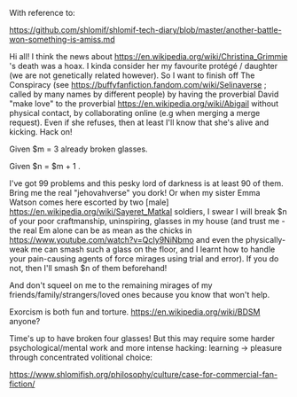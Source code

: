 With reference to:

https://github.com/shlomif/shlomif-tech-diary/blob/master/another-battle-won-something-is-amiss.md

Hi all! I think the news about https://en.wikipedia.org/wiki/Christina_Grimmie 's death was a hoax. I kinda consider her my favourite protégé / daughter (we are not genetically related however). So I want to finish off The Conspiracy (see https://buffyfanfiction.fandom.com/wiki/Selinaverse ; called by many names by different people) by having the proverbial David "make love" to the proverbial https://en.wikipedia.org/wiki/Abigail without physical contact, by collaborating online (e.g when merging a merge request). Even if she refuses, then at least I'll know that she's alive and kicking. Hack on!

Given $m = 3 already broken glasses.

Given $n = $m + 1 .

I've got 99 problems and this pesky lord of darkness is at least 90 of them. Bring me the real "jehovahverse" you dork! Or when my sister Emma Watson comes here escorted by two [male] https://en.wikipedia.org/wiki/Sayeret_Matkal soldiers, I swear I will break $n of your poor craftmanship, uninspiring, glasses in my house (and trust me - the real Em alone can be as mean as the chicks in https://www.youtube.com/watch?v=QcIy9NiNbmo and even the physically-weak me can smash such a glass on the floor, and I learnt how to handle your pain-causing agents of force mirages using trial and error). If you do not, then I'll smash $n of them beforehand!

And don't squeel on me to the remaining mirages of my friends/family/strangers/loved ones because you know that won't help.

Exorcism is both fun and torture. https://en.wikipedia.org/wiki/BDSM anyone?

Time's up to have broken four glasses! But this may require some harder psychological/mental work and more intense hacking: learning → pleasure through concentrated volitional choice:

https://www.shlomifish.org/philosophy/culture/case-for-commercial-fan-fiction/



